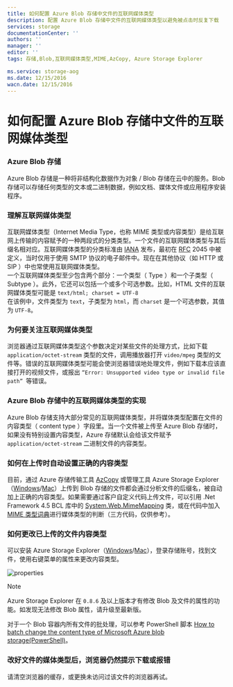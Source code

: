 ```yaml
---
title: 如何配置 Azure Blob 存储中文件的互联网媒体类型
description: 配置 Azure Blob 存储中文件的互联网媒体类型以避免被点击时反复下载
services: storage
documentationCenter: ''
authors: ''
manager: ''
editor: ''
tags: 存储,Blob,互联网媒体类型,MIME,AzCopy, Azure Storage Explorer

ms.service: storage-aog
ms.date: 12/15/2016
wacn.date: 12/15/2016
---
```


# 如何配置 Azure Blob 存储中文件的互联网媒体类型

### Azure Blob 存储 ###

Azure Blob 存储是一种将非结构化数据作为对象 / Blob 存储在云中的服务。Blob 存储可以存储任何类型的文本或二进制数据，例如文档、媒体文件或应用程序安装程序。

### 理解互联网媒体类型 ###

互联网媒体类型（Internet Media Type，也称 MIME 类型或内容类型）是给互联网上传输的内容赋予的一种两段式的分类类型。一个文件的互联网媒体类型与其后缀名相对应。互联网媒体类型的分类标准由 [IANA](https://www.iana.org/) 发布，最初在 [RFC](http://www.ietf.org/rfc.html) 2045 中被定义，当时仅用于使用 SMTP 协议的电子邮件中。现在在其他协议（如 HTTP 或 SIP ）中也常使用互联网媒体类型。  
一个互联网媒体类型至少包含两个部分：一个类型（ Type ）和一个子类型（ Subtype ）。此外，它还可以包括一个或多个可选参数。比如，HTML 文件的互联网媒体类型可能是 `text/html; charset = UTF-8`  
在该例中，文件类型为 `text`，子类型为 `html`，而 `charset` 是一个可选参数，其值为 `UTF-8`。

### 为何要关注互联网媒体类型 ###

浏览器通过互联网媒体类型这个参数决定对某些文件的处理方式，比如下载 `application/octet-stream` 类型的文件，调用播放器打开 `video/mpeg` 类型的文件等。错误的互联网媒体类型可能会使浏览器错误地处理文件，例如下载本应该直接打开的视频文件，或报出 `“Error: Unsupported video type or invalid file path” `等错误。

### Azure Blob 存储中的互联网媒体类型的实现 ###

Azure Blob 存储支持大部分常见的互联网媒体类型，并将媒体类型配置在文件的内容类型（ content type ）字段里。当一个文件被上传至 Azure Blob 存储时，如果没有特别设置内容类型，Azure 存储默认会给该文件赋予 `application/octet-stream` 二进制文件的内容类型。

### 如何在上传时自动设置正确的内容类型 ###

目前，通过 Azure 存储传输工具 [AzCopy](./storage/storage-use-azcopy.md) 或管理工具 Azure Storage Explorer（[Windows](http://go.microsoft.com/fwlink/?linkid=698844&clcid=0x804)/[Mac](http://go.microsoft.com/fwlink/?linkid=698845&clcid=0x804)）上传到 Blob 存储的文件都会通过分析文件的后缀名，被自动加上正确的内容类型。如果需要通过客户自定义代码上传文件，可以引用 .Net Framework 4.5 BCL 库中的 [System.Web.MimeMapping](https://msdn.microsoft.com/zh-cn/library/system.web.mimemapping.getmimemapping.aspx) 类，或在代码中加入[ MIME 类型词典](https://github.com/samuelneff/MimeTypeMap)进行媒体类型的判断（三方代码，仅供参考）。

### 如何更改已上传的文件内容类型 ###

可以安装 Azure Storage Explorer（[Windows](http://go.microsoft.com/fwlink/?linkid=698844&clcid=0x804)/[Mac](http://go.microsoft.com/fwlink/?linkid=698845&clcid=0x804)），登录存储账号，找到文件，使用右键菜单的属性来更改内容类型。

![properties](./media/aog-storage-blob-howto-store-mime-type/properties.png)

>[!NOTE]
> Azure Storage Explorer 在 `0.8.6` 及以上版本才有修改 Blob 及文件的属性的功能。如发现无法修改 Blob 属性，请升级至最新版。

对于一个 Blob 容器内所有文件的批处理，可以参考 PowerShell 脚本 [How to batch change the content type of Microsoft Azure blob storage(PowerShell)](https://gallery.technet.microsoft.com/How-to-batch-change-the-47e310b4)。

### 改好文件的媒体类型后，浏览器仍然提示下载或报错 ###

请清空浏览器的缓存，或更换未访问过该文件的浏览器再试。
